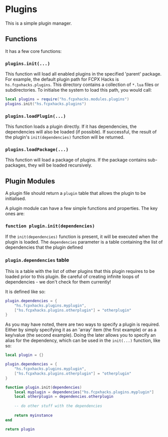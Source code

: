 # Plugins

This is a simple plugin manager. 


## Functions

It has a few core functions:

### `plugins.init(...)`

This function will load all enabled plugins in the specified 'parent' package. For example, the default plugin path for FCPX Hacks is `hs.fcpxhacks.plugins`. This directory contains a collection of `*.lua` files or subdirectories. To initialse the system to load this path, you would call:

```lua
local plugins = require("hs.fcpxhacks.modules.plugins")
plugins.init("hs.fcpxhacks.plugins")
```

### `plugins.loadPlugin(...)`

This function loads a plugin directly. If it has dependencies, the dependencies will also be loaded (if possible). If successful, the result of the plugin's `init(dependencies)` function will be returned.

### `plugins.loadPackage(...)`

This function will load a package of plugins. If the package contains sub-packages, they will be loaded recursively.

## Plugin Modules

A plugin file should return a `plugin` table that allows the plugin to be initialised.

A plugin module can have a few simple functions and properties. The key ones are:

### `function plugin.init(dependencies)`

If the `init(dependencies)` function is present, it will be executed when the plugin is loaded. The `dependencies` parameter is a table containing the list of dependencies that the plugin defined


### `plugin.dependencies` table

This is a table with the list of other plugins that this plugin requires to be loaded prior to this plugin. Be careful of creating infinite loops of dependencies - we don't check for them currently!

It is defined like so:

```lua
plugin.dependencies = {
	"hs.fcpxhacks.plugins.myplugin",
	["hs.fcpxhacks.plugins.otherplugin"] = "otherplugin"
}
```

As you may have noted, there are two ways to specify a plugin is required. Either by simply specifying it as an 'array' item (the first example) or as a key/value (the second example). Doing the later allows you to specify an alias for the dependency, which can be used in the `init(...)` function, like so:

```lua
local plugin = {}

plugin.dependencies = {
	"hs.fcpxhacks.plugins.myplugin",
	["hs.fcpxhacks.plugins.otherplugin"] = "otherplugin"
}

function plugin.init(dependencies)
	local myplugin = dependencies["hs.fcpxhacks.plugins.myplugin"]
	local otherplugin = dependencies.otherplugin
	
	-- do other stuff with the dependencies
	
	return myinstance
end

return plugin
```
